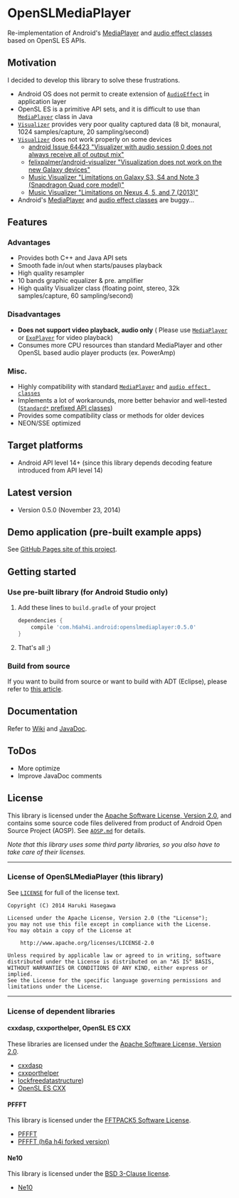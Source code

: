 OpenSLMediaPlayer
===============

Re-implementation of Android's [MediaPlayer](http://developer.android.com/reference/android/media/MediaPlayer.html) and [audio effect classes](http://developer.android.com/reference/android/media/audiofx/package-summary.html) based on OpenSL ES APIs.

Motivation
---

I decided to develop this library to solve these frustrations.

- Android OS does not permit to create extension of [`AudioEffect`](http://developer.android.com/reference/android/media/audiofx/AudioEffect.html) in application layer
- OpenSL ES is a primitive API sets, and it is difficult to use than [`MediaPlayer`](http://developer.android.com/reference/android/media/MediaPlayer.html) class in Java
- [`Visualizer`](http://developer.android.com/reference/android/media/audiofx/Visualizer.html) provides very poor quality captured data (8 bit, monaural, 1024 samples/capture, 20 sampling/second)
- [`Visualizer`](http://developer.android.com/reference/android/media/audiofx/Visualizer.html) does not work properly on some devices
    - [android Issue 64423 "Visualizer with audio session 0 does not always receive all of output mix"](https://code.google.com/p/android/issues/detail?id=64423)
    - [felixpalmer/android-visualizer "Visualization does not work on the new Galaxy devices"](https://github.com/felixpalmer/android-visualizer/issues/5)
    - [Music Visualizer "Limitations on Galaxy S3, S4 and Note 3 (Snapdragon Quad core model)"](https://plus.google.com/110898804228810455198/posts/jXGKDLt9iTz)
    - [Music Visualizer "Limitations on Nexus 4, 5, and 7 (2013)"](https://plus.google.com/110898804228810455198/posts/6chmkb9ix1s)
- Android's [MediaPlayer](http://developer.android.com/reference/android/media/MediaPlayer.html) and [audio effect classes](http://developer.android.com/reference/android/media/audiofx/package-summary.html) are buggy...

Features
---

### Advantages

- Provides both C++ and Java API sets
- Smooth fade in/out when starts/pauses playback
- High quality resampler
- 10 bands graphic equalizer & pre. amplifier
- High quality Visualizer class (floating point, stereo, 32k samples/capture, 60 sampling/second)

### Disadvantages

- **Does not support video playback, audio only** ( Please use [`MediaPlayer`](http://developer.android.com/reference/android/media/MediaPlayer.html) or [`ExoPlayer`](http://developer.android.com/guide/topics/media/exoplayer.html) for video playback)
- Consumes more CPU resources than standard MediaPlayer and other OpenSL based audio player products (ex. PowerAmp)

### Misc.

- Highly compatibility with standard [`MediaPlayer`](http://developer.android.com/reference/android/media/MediaPlayer.html) and [`audio effect classes`](http://developer.android.com/reference/android/media/audiofx/package-summary.html)
- Implements a lot of workarounds, more better behavior and well-tested ([`Standard*` prefixed API classes](../../wiki/OpenSL-prefixed-API-classes))
- Provides some compatibility class or methods for older devices
- NEON/SSE optimized


Target platforms
---

- Android API level 14+   (since this library depends decoding feature introduced from API level 14)


Latest version
---

- Version 0.5.0  (November 23, 2014)


Demo application (pre-built example apps)
---

See [GitHub Pages site of this project](http://h6ah4i.github.io/android-openslmediaplayer/).


Getting started
---

### Use pre-built library (for Android Studio only)

1. Add these lines to `build.gradle` of your project
    ```groovy
    dependencies {
        compile 'com.h6ah4i.android:openslmediaplayer:0.5.0'
    }
    ```
2. That's all ;)

### Build from source

If you want to build from source or want to build with ADT (Eclipse), please refer to [this article](../../wiki/Build-From-Source).

Documentation
---

Refer to [Wiki](../../wiki) and [JavaDoc](https://h6ah4i.github.io/android-openslmediaplayer/javadoc/0.5.0/).


ToDos
---

- More optimize
- Improve JavaDoc comments


License
---

This library is licensed under the [Apache Software License, Version 2.0](http://www.apache.org/licenses/LICENSE-2.0), and contains some source code files delivered from product of Android Open Source Project (AOSP). See [`AOSP.md`](AOSP.md) for details.

*Note that this library uses some third party libraries, so you also have to take care of their licenses.*

---

### License of OpenSLMediaPlayer (this library)

See [`LICENSE`](LICENSE) for full of the license text.

    Copyright (C) 2014 Haruki Hasegawa

    Licensed under the Apache License, Version 2.0 (the "License");
    you may not use this file except in compliance with the License.
    You may obtain a copy of the License at

        http://www.apache.org/licenses/LICENSE-2.0

    Unless required by applicable law or agreed to in writing, software
    distributed under the License is distributed on an "AS IS" BASIS,
    WITHOUT WARRANTIES OR CONDITIONS OF ANY KIND, either express or implied.
    See the License for the specific language governing permissions and
    limitations under the License.


---

### License of dependent libraries

#### cxxdasp, cxxporthelper, OpenSL ES CXX

These libraries are licensed under the [Apache Software License, Version 2.0](http://www.apache.org/licenses/LICENSE-2.0).

- [cxxdasp](https://github.com/h6ah4i/cxxdasp)
- [cxxporthelper](https://github.com/h6ah4i/cxxporthelper)
- [lockfreedatastructure](https://github.com/h6ah4i/lockfreedatastructure))
- [OpenSL ES CXX](https://github.com/h6ah4i/openslescxx)


#### PFFFT

This library is licensed under the [FFTPACK5 Software License](https://www2.cisl.ucar.edu/resources/legacy/fft5/license).

- [PFFFT](https://bitbucket.org/jpommier/pffft)
- [PFFFT (h6a h4i forked version)](https://bitbucket.org/h6a_h4i/pffft)


#### Ne10

This library is licensed under the [BSD 3-Clause license](http://opensource.org/licenses/BSD-3-Clause).

- [Ne10](http://projectne10.github.io/Ne10/)
